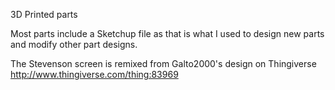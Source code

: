 3D Printed parts

Most parts include a Sketchup file as that is what I used to design new parts and modify other part designs.

The Stevenson screen is remixed from Galto2000's design on Thingiverse http://www.thingiverse.com/thing:83969
